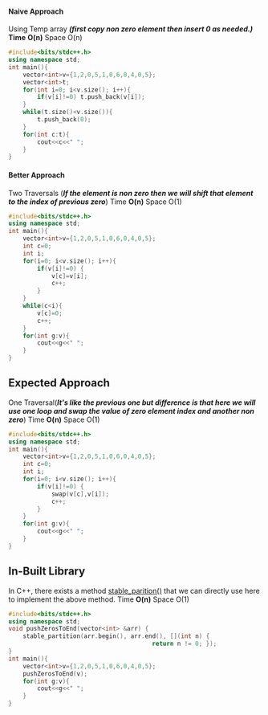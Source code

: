 #### Naive Approach

Using Temp array ***(first copy non zero element then insert 0 as needed.)***
**Time** 
**O(n)**
Space O(n)

```cpp
#include<bits/stdc++.h>
using namespace std;
int main(){
    vector<int>v={1,2,0,5,1,0,6,0,4,0,5};
    vector<int>t;
    for(int i=0; i<v.size(); i++){
        if(v[i]!=0) t.push_back(v[i]);
    }
    while(t.size()<v.size()){
        t.push_back(0);
    }
    for(int c:t){
        cout<<c<<" ";
    }
}
```
#### Better Approach

Two Traversals (***If the element is non zero then we will shift that element to the index of previous zero***)
Time 
**O(n)**
Space O(1)

```cpp
#include<bits/stdc++.h>
using namespace std;
int main(){
    vector<int>v={1,2,0,5,1,0,6,0,4,0,5};
    int c=0;
    int i;
    for(i=0; i<v.size(); i++){
        if(v[i]!=0) {
            v[c]=v[i];
            c++;
        }
    }
    while(c<i){
        v[c]=0;
        c++;
    }
    for(int g:v){
        cout<<g<<" ";
    }
}
```

## **Expected Approach**

One Traversal(***It's like the previous one but difference is that here we will use one loop and swap the value of zero element index and another non zero***)
Time
**O(n)**
Space O(1)

```cpp
#include<bits/stdc++.h>
using namespace std;
int main(){
    vector<int>v={1,2,0,5,1,0,6,0,4,0,5};
    int c=0;
    int i;
    for(i=0; i<v.size(); i++){
        if(v[i]!=0) {
            swap(v[c],v[i]);
            c++;
        }
    }
    for(int g:v){
        cout<<g<<" ";
    }
}
```

## **In-Built Library**

In C++, there exists a method [stable_parition()](https://www.geeksforgeeks.org/stdstable_partition-in-c/) that we can directly use here to implement the above method.
Time
**O(n)**
Space O(1)

```cpp
#include<bits/stdc++.h>
using namespace std;
void pushZerosToEnd(vector<int> &arr) {
    stable_partition(arr.begin(), arr.end(), [](int n) {
                                        return n != 0; });
}
int main(){
    vector<int>v={1,2,0,5,1,0,6,0,4,0,5};
    pushZerosToEnd(v);
    for(int g:v){
        cout<<g<<" ";
    }
}
```